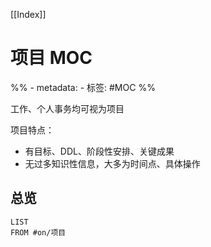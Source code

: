 [[Index]]

# 项目 MOC

%% - metadata:
	- 标签: #MOC %% 

工作、个人事务均可视为项目

项目特点：

- 有目标、DDL、阶段性安排、关键成果
- 无过多知识性信息，大多为时间点、具体操作

## 总览

```dataview
LIST
FROM #on/项目
```
